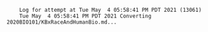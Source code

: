         Log for attempt at Tue May  4 05:58:41 PM PDT 2021 (13061)
        Tue May  4 05:58:41 PM PDT 2021 Converting 2020BIO101/KBxRaceAndHumanBio.md...
